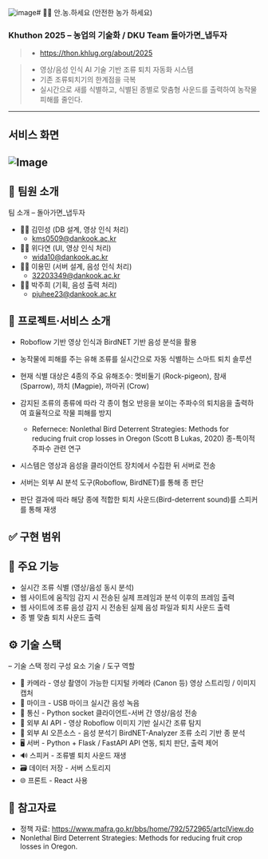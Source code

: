![image](https://github.com/user-attachments/assets/2bf2fe77-69e4-4234-b171-7b6939fcb18b)# 🧑‍🌾 안.농.하세요 (안전한 농가 하세요)
### Khuthon 2025 – 농업의 기술화 / DKU Team 돌아가면_냅두자
> - https://thon.khlug.org/about/2025

> - 영상/음성 인식 AI 기술 기반 조류 퇴치 자동화 시스템
> - 기존 조류퇴치기의 한계점을 극복
> - 실시간으로 새를 식별하고, 식별된 종별로 맞춤형 사운드를 출력하여 농작물 피해를 줄인다.
---
## 서비스 화면 
![Image](https://github.com/user-attachments/assets/f5ccf4b4-12a0-494d-ac73-29898cac0f35)
---
## 🐤 팀원 소개
팀 소개 – 돌아가면_냅두자
- 👨🏻 김민성 (DB 설계, 영상 인식 처리)
  - kms0509@dankook.ac.kr
- 👩🏻 위다연 (UI, 영상 인식 처리)
  - wida10@dankook.ac.kr 
- 👨🏻 이용민 (서버 설계, 음성 인식 처리)
  - 32203349@dankook.ac.kr 
- 👩🏻 박주희 (기획, 음성 출력 처리)
  - pjuhee23@dankook.ac.kr 

## 📌 프로젝트·서비스 소개 
- Roboflow 기반 영상 인식과 BirdNET 기반 음성 분석을 활용
- 농작물에 피해를 주는 유해 조류를 실시간으로 자동 식별하는 스마트 퇴치 솔루션

- 현재 식별 대상은 4종의 주요 유해조수: 멧비둘기 (Rock-pigeon), 참새 (Sparrow), 까치 (Magpie), 까마귀 (Crow)

- 감지된 조류의 종류에 따라 각 종이 혐오 반응을 보이는 주파수의 퇴치음을 출력하여
효율적으로 작물 피해를 방지
  - Refernece: Nonlethal Bird Deterrent Strategies: Methods for reducing fruit crop losses in Oregon (Scott B Lukas, 2020)​ 종-특이적 주파수 관련 연구
- 시스템은 영상과 음성을 클라이언트 장치에서 수집한 뒤 서버로 전송
- 서버는 외부 AI 분석 도구(Roboflow, BirdNET)를 통해 종 판단
- 판단 결과에 따라 해당 종에 적합한 퇴치 사운드(Bird-deterrent sound​)를 스피커를 통해 재생
 

## ✅ 구현 범위
 

## 🍎 주요 기능
- 실시간 조류 식별 (영상/음성 동시 분석)
- 웹 사이트에 움직임 감지 시 전송된 실제 프레임과 분석 이후의 프레임 출력
- 웹 사이트에 조류 음성 감지 시 전송된 실제 음성 파일과 퇴치 사운드 출력
- 종 별 맞춤 퇴치 사운드 출력


## ⚙️ 기술 스택
 – 기술 스택 정리
구성 요소	기술 / 도구	역할
- 🎥 카메라 -	영상 촬영이 가능한 디지털 카메라 (Canon 등)	영상 스트리밍 / 이미지 캡처
- 🎤 마이크 - USB 마이크	실시간 음성 녹음
- 📡 통신 - Python socket	클라이언트-서버 간 영상/음성 전송
- 🧠 외부 AI API - 영상	Roboflow	이미지 기반 실시간 조류 탐지
- 🧠 외부 AI 오픈소스 - 음성 분석기	BirdNET-Analyzer	조류 소리 기반 종 분석
- 🖥️ 서버 - Python + Flask / FastAPI	API 연동, 퇴치 판단, 출력 제어
- 🔊 스피커	-	조류별 퇴치 사운드 재생
- 🗃 데이터 저장 - 서버 스토리지
- 🌐 프론트	- React 사용


## 📄 참고자료
- 정책 자료: https://www.mafra.go.kr/bbs/home/792/572965/artclView.do
- Nonlethal Bird Deterrent Strategies: Methods for reducing fruit crop losses in Oregon.

